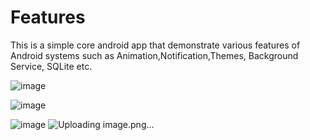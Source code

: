 # Features
This is a simple core android app that demonstrate various features of Android systems such as Animation,Notification,Themes, Background Service, SQLite etc.

![image](https://user-images.githubusercontent.com/55471438/148512141-826d4920-0a36-438b-92a1-0a5c09e0dad4.png)

![image](https://user-images.githubusercontent.com/55471438/148512180-af43f17f-9d3b-4947-8556-45432283a75c.png)

![image](https://user-images.githubusercontent.com/55471438/148512410-d788c802-ecdb-4f6c-89a6-82951e68eecf.png)
![Uploading image.png…]()

